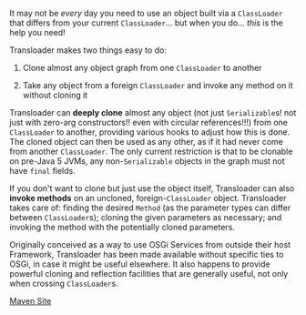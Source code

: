 It may not be _every_ day you need to use an object built via a `ClassLoader` that differs from your current `ClassLoader`... but when you do... _this_ is the help you need!

Transloader makes two things easy to do:

1. Clone almost any object graph from one `ClassLoader` to another

2. Take any object from a foreign `ClassLoader` and invoke any method on it without cloning it

Transloader can **deeply clone** almost any object (not just `Serializable`s! not just with zero-arg constructors!! even with circular references!!!) from one `ClassLoader` to another, providing various hooks to adjust how this is done. The cloned object can then be used as any other, as if it had never come from another `ClassLoader`. The only current restriction is that to be clonable on pre-Java 5 JVMs, any non-`Serializable` objects in the graph must not have `final` fields.

If you don't want to clone but just use the object itself, Transloader can also **invoke methods** on an uncloned, foreign-`ClassLoader` object. Transloader takes care of: finding the desired `Method` (as the parameter types can differ between `ClassLoader`s); cloning the given parameters as necessary; and invoking the method with the potentially cloned parameters.

Originally conceived as a way to use OSGi Services from outside their host Framework, Transloader has been made available without specific ties to OSGi, in case it might be useful elsewhere. It also happens to provide powerful cloning and reflection facilities that are generally useful, not only when crossing `ClassLoader`s.

[Maven Site](http://transloader.googlecode.com/svn/wiki/maven/site/index.html)